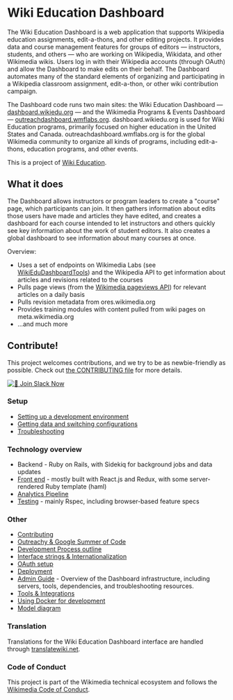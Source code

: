 # Wiki Education Dashboard

The Wiki Education Dashboard is a web application that supports Wikipedia education assignments, edit-a-thons, and other editing projects. It provides data and course management features for groups of editors — instructors, students, and others — who are working on Wikipedia, Wikidata, and other Wikimedia wikis. Users log in with their Wikipedia accounts (through OAuth) and allow the Dashboard to make edits on their behalf. The Dashboard automates many of the standard elements of organizing and participating in a Wikipedia classroom assignment, edit-a-thon, or other wiki contribution campaign.

The Dashboard code runs two main sites: the Wiki Education Dashboard — [dashboard.wikiedu.org](https://dashboard.wikiedu.org) — and the Wikimedia Programs & Events Dashboard — [outreachdashboard.wmflabs.org](https://outreachdashboard.wmflabs.org). dashboard.wikiedu.org is used for Wiki Education programs, primarily focused on higher education in the United States and Canada. outreachdashboard.wmflabs.org is for the global Wikimedia community to organize all kinds of programs, including edit-a-thons, education programs, and other events.

This is a project of [Wiki Education](https://wikiedu.org).

## What it does

The Dashboard allows instructors or program leaders to create a "course" page, which participants can join. It then gathers information about edits those users have made and articles they have edited, and creates a dashboard for each course intended to let instructors and others quickly see key information about the work of student editors. It also creates a global dashboard to see information about many courses at once.

Overview:
 * Uses a set of endpoints on Wikimedia Labs (see [WikiEduDashboardTools](https://github.com/WikiEducationFoundation/WikiEduDashboardTools)) and the Wikipedia API to get information about articles and revisions related to the courses
 * Pulls page views (from the [Wikimedia pageviews API](https://wikimedia.org/api/rest_v1/#!/Pageviews_data/get_metrics_pageviews)) for relevant articles on a daily basis
 * Pulls revision metadata from ores.wikimedia.org
 * Provides training modules with content pulled from wiki pages on meta.wikimedia.org
 * ...and much more

## Contribute!

This project welcomes contributions, and we try to be as newbie-friendly as possible. Check out [the CONTRIBUTING file](CONTRIBUTING.md) for more details.

[![🚀 Join Slack Now](https://img.shields.io/badge/🚀%20Join%20Slack%20Now-Click%20Here-ff6b6b?style=for-the-badge&logo=slack&logoColor=white)](mailto:sage@wikiedu.org?subject=Request%20to%20join%20Slack%20Community&body=Hey%20Sage%2C%0AI%20hope%20you're%20doing%20well.%0AI%20would%20like%20to%20join%20the%20Slack%20community.%20Kindly%20send%20me%20an%20invite%20at%20your%20convenience.%0AThank%20you!)

### Setup
- [Setting up a development environment](docs/setup.md)
- [Getting data and switching configurations](docs/user_roles.md)
- [Troubleshooting](docs/troubleshooting.md)

### Technology overview
- Backend - Ruby on Rails, with Sidekiq for background jobs and data updates
- [Front end](docs/frontend.md) - mostly built with React.js and Redux, with some server-rendered Ruby template (haml)
- [Analytics Pipeline](docs/importers.md)
- [Testing](docs/testing.md) - mainly Rspec, including browser-based feature specs

### Other
- [Contributing](CONTRIBUTING.md)
- [Outreachy & Google Summer of Code](docs/students_and_interns.md)
- [Development Process outline](docs/dev_process.md)
- [Interface strings & Internationalization](docs/i18n.md)
- [OAuth setup](docs/oauth.md)
- [Deployment](docs/deploy.md)
- [Admin Guide](docs/admin_guide.md) - Overview of the Dashboard infrastructure, including servers, tools, dependencies, and troubleshooting resources.
- [Tools & Integrations](docs/tools.md)
- [Using Docker for development](docs/docker.md)
- [Model diagram](erd.pdf)

### Translation
Translations for the Wiki Education Dashboard interface are handled through [translatewiki.net](https://translatewiki.net/wiki/Translating:Wiki_Ed_Dashboard).

### Code of Conduct
This project is part of the Wikimedia technical ecosystem and follows the [Wikimedia Code of Conduct](https://www.mediawiki.org/wiki/Code_of_Conduct).

